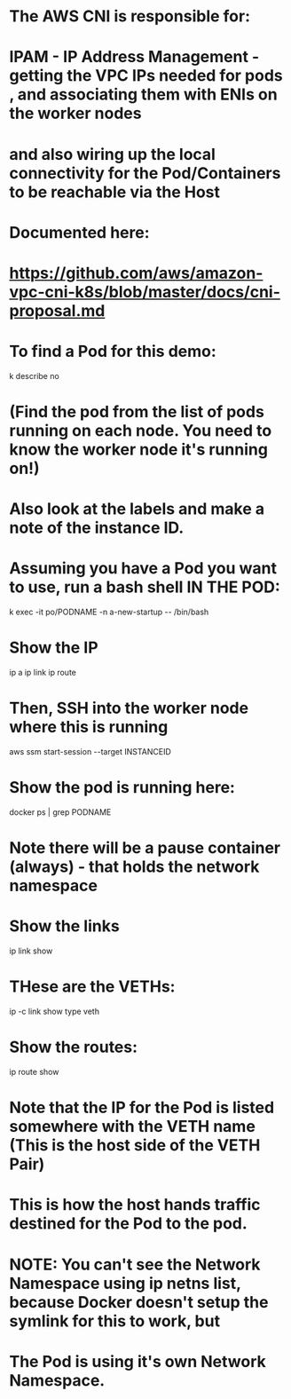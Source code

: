 #
# The AWS CNI is responsible for:
# IPAM - IP Address Management - getting the VPC IPs needed for pods , and associating them with ENIs on the worker nodes
# and also wiring up the local connectivity for the Pod/Containers to be reachable via the Host
#
# Documented here:
# https://github.com/aws/amazon-vpc-cni-k8s/blob/master/docs/cni-proposal.md
#
#
# To find a Pod for this demo:
k describe no

# (Find the pod from the list of pods running on each node. You need to know the worker node it's running on!)
# Also look at the labels and make a note of the instance ID.
#
#

# Assuming you have a Pod you want to use, run a bash shell IN THE POD:

k exec -it po/PODNAME -n a-new-startup -- /bin/bash

# Show the IP
ip a
ip link
ip route

# Then, SSH into the worker node where this is running

aws ssm start-session --target INSTANCEID

# Show the pod is running here:
docker ps | grep PODNAME

# Note there will be a pause container (always) - that holds the network namespace

# Show the links
ip link show

# THese are the VETHs:
ip -c link show type veth

# Show the routes:
ip route show

# Note that the IP for the Pod is listed somewhere with the VETH name (This is the host side of the VETH Pair)
# This is how the host hands traffic destined for the Pod to the pod.

# NOTE: You can't see the Network Namespace using ip netns list, because Docker doesn't setup the symlink for this to work, but 
# The Pod is using it's own Network Namespace.